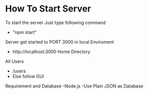 # How To Start Server
To start the server Just type following command
  - "npm start"

Server get started to PORT 3000 in local Enviroment
  - http://localhost:3000  Home Directory

All Users
 - /users
 - Else follow GUI

Requirement and Database
 -Node.js
 -Use Plain JSON as Database
